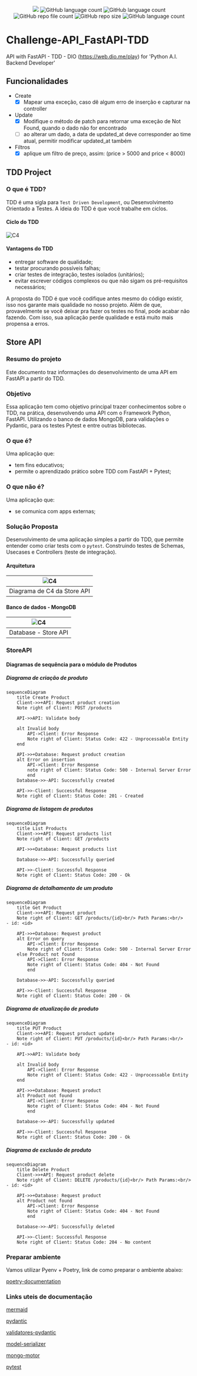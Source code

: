 <p align="center">
  <img src="http://img.shields.io/static/v1?label=STATUS&message=Concluded&color=blue&style=flat"/>
  <img alt="GitHub language count" src="https://img.shields.io/github/languages/count/Rafa-KozAnd/Challenge-API_FastAPI-TDD">
  <img alt="GitHub language count" src="https://img.shields.io/github/languages/top/Rafa-KozAnd/Challenge-API_FastAPI-TDD">
  <img alt="GitHub repo file count" src="https://img.shields.io/github/directory-file-count/Rafa-KozAnd/Challenge-API_FastAPI-TDD">
  <img alt="GitHub repo size" src="https://img.shields.io/github/repo-size/Rafa-KozAnd/Challenge-API_FastAPI-TDD">
  <img alt="GitHub language count" src="https://img.shields.io/github/license/Rafa-KozAnd/Challenge-API_FastAPI-TDD">
</p>

# Challenge-API_FastAPI-TDD

API with FastAPI - TDD - DIO (<https://web.dio.me/play>) for 'Python A.I. Backend Developer'

## Funcionalidades

- Create
  - [x] Mapear uma exceção, caso dê algum erro de inserção e capturar na controller
- Update
  - [x] Modifique o método de patch para retornar uma exceção de Not Found, quando o dado não for encontrado
  - [ ] ao alterar um dado, a data de updated_at deve corresponder ao time atual, permitir modificar updated_at também
- Filtros
  - [x] aplique um filtro de preço, assim: (price > 5000 and price < 8000)

## TDD Project

### O que é TDD?

TDD é uma sigla para `Test Driven Development`, ou Desenvolvimento Orientado a Testes. A ideia do TDD é que você trabalhe em ciclos.

#### Ciclo do TDD

![C4](/docs/img/img-tdd.png)

#### Vantagens do TDD

- entregar software de qualidade;
- testar procurando possíveis falhas;
- criar testes de integração, testes isolados (unitários);
- evitar escrever códigos complexos ou que não sigam os pré-requisitos necessários;

A proposta do TDD é que você codifique antes mesmo do código existir, isso nos garante mais qualidade no nosso projeto. Além de que, provavelmente se você deixar pra fazer os testes no final, pode acabar não fazendo. Com isso, sua aplicação perde qualidade e está muito mais propensa a erros.

## Store API

### Resumo do projeto

Este documento traz informações do desenvolvimento de uma API em FastAPI a partir do TDD.

### Objetivo

Essa aplicação tem como objetivo principal trazer conhecimentos sobre o TDD, na prática, desenvolvendo uma API com o Framework Python, FastAPI. Utilizando o banco de dados MongoDB, para validações o Pydantic, para os testes Pytest e entre outras bibliotecas.

### O que é?

Uma aplicação que:

- tem fins educativos;
- permite o aprendizado prático sobre TDD com FastAPI + Pytest;

### O que não é?

Uma aplicação que:

- se comunica com apps externas;

### Solução Proposta

Desenvolvimento de uma aplicação simples a partir do TDD, que permite entender como criar tests com o `pytest`. Construindo testes de Schemas, Usecases e Controllers (teste de integração).

#### Arquitetura

|![C4](/docs/img/store.drawio.png)|
|:--:|
| Diagrama de C4 da Store API |

#### Banco de dados - MongoDB

|![C4](/docs/img/product.drawio.png)|
|:--:|
| Database - Store API |

### StoreAPI

#### Diagramas de sequência para o módulo de Produtos

##### Diagrama de criação de produto

```mermaid
sequenceDiagram
    title Create Product
    Client->>+API: Request product creation
    Note right of Client: POST /products

    API->>API: Validate body

    alt Invalid body
        API->Client: Error Response
        Note right of Client: Status Code: 422 - Unprocessable Entity
    end

    API->>+Database: Request product creation
    alt Error on insertion
        API->Client: Error Response
        note right of Client: Status Code: 500 - Internal Server Error
        end
    Database->>-API: Successfully created

    API->>-Client: Successful Response
    Note right of Client: Status Code: 201 - Created

```

##### Diagrama de listagem de produtos

```mermaid
sequenceDiagram
    title List Products
    Client->>+API: Request products list
    Note right of Client: GET /products

    API->>+Database: Request products list

    Database->>-API: Successfully queried

    API->>-Client: Successful Response
    Note right of Client: Status Code: 200 - Ok
```

##### Diagrama de detalhamento de um produto

```mermaid
sequenceDiagram
    title Get Product
    Client->>+API: Request product
    Note right of Client: GET /products/{id}<br/> Path Params:<br/>    - id: <id>

    API->>+Database: Request product
    alt Error on query
        API->Client: Error Response
        Note right of Client: Status Code: 500 - Internal Server Error
    else Product not found
        API->Client: Error Response
        Note right of Client: Status Code: 404 - Not Found
        end

    Database->>-API: Successfully queried

    API->>-Client: Successful Response
    Note right of Client: Status Code: 200 - Ok
```

##### Diagrama de atualização de produto

```mermaid
sequenceDiagram
    title PUT Product
    Client->>+API: Request product update
    Note right of Client: PUT /products/{id}<br/> Path Params:<br/>    - id: <id>

    API->>API: Validate body

    alt Invalid body
        API->Client: Error Response
        Note right of Client: Status Code: 422 - Unprocessable Entity
    end

    API->>+Database: Request product
    alt Product not found
        API->Client: Error Response
        Note right of Client: Status Code: 404 - Not Found
        end

    Database->>-API: Successfully updated

    API->>-Client: Successful Response
    Note right of Client: Status Code: 200 - Ok
```

##### Diagrama de exclusão de produto

```mermaid
sequenceDiagram
    title Delete Product
    Client->>+API: Request product delete
    Note right of Client: DELETE /products/{id}<br/> Path Params:<br/>    - id: <id>

    API->>+Database: Request product
    alt Product not found
        API->Client: Error Response
        Note right of Client: Status Code: 404 - Not Found
        end

    Database->>-API: Successfully deleted

    API->>-Client: Successful Response
    Note right of Client: Status Code: 204 - No content
```

### Preparar ambiente

Vamos utilizar Pyenv + Poetry, link de como preparar o ambiente abaixo:

[poetry-documentation](https://github.com/nayannanara/poetry-documentation/blob/master/poetry-documentation.md)

### Links uteis de documentação

[mermaid](https://mermaid.js.org/)

[pydantic](https://docs.pydantic.dev/dev/)

[validatores-pydantic](https://docs.pydantic.dev/latest/concepts/validators/)

[model-serializer](https://docs.pydantic.dev/dev/api/functional_serializers/#pydantic.functional_serializers.model_serializer)

[mongo-motor](https://motor.readthedocs.io/en/stable/)

[pytest](https://docs.pytest.org/en/7.4.x/)
